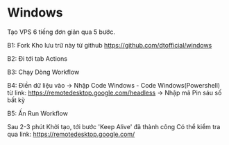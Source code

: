 # Windows

Tạo VPS 6 tiếng đơn giản qua 5 bước.

B1: Fork Kho lưu trữ này từ github https://github.com/dtofficial/windows

B2: Đi tới tab Actions

B3: Chạy Dòng Workflow

B4: Điền dữ liệu vào
	-> Nhập Code Windows
		- Code Windows(Powershell) từ link: https://remotedesktop.google.com/headless
	-> Nhập mã Pin sáu số bất kỳ

B5: Ấn Run Workflow

Sau 2-3 phút Khởi tạo, tới bước 'Keep Alive' đã thành công
Có thể kiểm tra qua link: https://remotedesktop.google.com/
